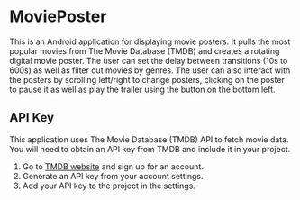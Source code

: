 # MoviePoster

This is an Android application for displaying movie posters. It pulls the most popular movies from The Movie Database (TMDB) and creates a rotating digital movie poster. The user can set the delay between transitions (10s to 600s) as well as filter out movies by genres. The user can also interact with the posters by scrolling left/right to change posters, clicking on the poster to pause it as well as play the trailer using the button on the bottom left.

## API Key

This application uses The Movie Database (TMDB) API to fetch movie data. You will need to obtain an API key from TMDB and include it in your project.

1. Go to [TMDB website](https://www.themoviedb.org/documentation/api) and sign up for an account.
2. Generate an API key from your account settings.
3. Add your API key to the project in the settings.
